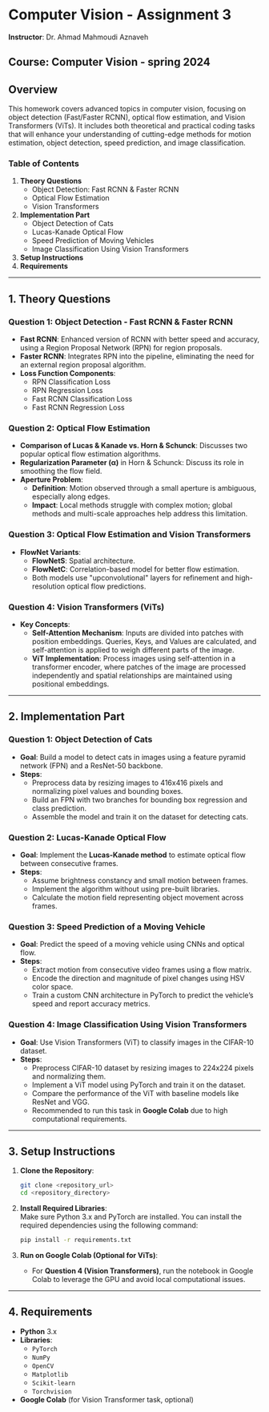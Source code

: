 # Computer Vision - Assignment 3 

**Instructor**: Dr. Ahmad Mahmoudi Aznaveh 

**Course**: Computer Vision - spring 2024  
---

## Overview
This homework covers advanced topics in computer vision, focusing on object detection (Fast/Faster RCNN), optical flow estimation, and Vision Transformers (ViTs). It includes both theoretical and practical coding tasks that will enhance your understanding of cutting-edge methods for motion estimation, object detection, speed prediction, and image classification.

### Table of Contents
1. **Theory Questions**
   - Object Detection: Fast RCNN & Faster RCNN
   - Optical Flow Estimation
   - Vision Transformers
2. **Implementation Part**
   - Object Detection of Cats
   - Lucas-Kanade Optical Flow
   - Speed Prediction of Moving Vehicles
   - Image Classification Using Vision Transformers
3. **Setup Instructions**
4. **Requirements**

---

## 1. Theory Questions

### Question 1: Object Detection - Fast RCNN & Faster RCNN
- **Fast RCNN**: Enhanced version of RCNN with better speed and accuracy, using a Region Proposal Network (RPN) for region proposals.
- **Faster RCNN**: Integrates RPN into the pipeline, eliminating the need for an external region proposal algorithm.
- **Loss Function Components**:
  - RPN Classification Loss
  - RPN Regression Loss
  - Fast RCNN Classification Loss
  - Fast RCNN Regression Loss

### Question 2: Optical Flow Estimation
- **Comparison of Lucas & Kanade vs. Horn & Schunck**: Discusses two popular optical flow estimation algorithms.
- **Regularization Parameter (α)** in Horn & Schunck: Discuss its role in smoothing the flow field.
- **Aperture Problem**:
  - **Definition**: Motion observed through a small aperture is ambiguous, especially along edges.
  - **Impact**: Local methods struggle with complex motion; global methods and multi-scale approaches help address this limitation.

### Question 3: Optical Flow Estimation and Vision Transformers
- **FlowNet Variants**:
  - **FlowNetS**: Spatial architecture.
  - **FlowNetC**: Correlation-based model for better flow estimation.
  - Both models use "upconvolutional" layers for refinement and high-resolution optical flow predictions.

### Question 4: Vision Transformers (ViTs)
- **Key Concepts**:
  - **Self-Attention Mechanism**: Inputs are divided into patches with position embeddings. Queries, Keys, and Values are calculated, and self-attention is applied to weigh different parts of the image.
  - **ViT Implementation**: Process images using self-attention in a transformer encoder, where patches of the image are processed independently and spatial relationships are maintained using positional embeddings.

---

## 2. Implementation Part

### Question 1: Object Detection of Cats
- **Goal**: Build a model to detect cats in images using a feature pyramid network (FPN) and a ResNet-50 backbone.
- **Steps**:
  - Preprocess data by resizing images to 416x416 pixels and normalizing pixel values and bounding boxes.
  - Build an FPN with two branches for bounding box regression and class prediction.
  - Assemble the model and train it on the dataset for detecting cats.

### Question 2: Lucas-Kanade Optical Flow
- **Goal**: Implement the **Lucas-Kanade method** to estimate optical flow between consecutive frames.
- **Steps**:
  - Assume brightness constancy and small motion between frames.
  - Implement the algorithm without using pre-built libraries.
  - Calculate the motion field representing object movement across frames.

### Question 3: Speed Prediction of a Moving Vehicle
- **Goal**: Predict the speed of a moving vehicle using CNNs and optical flow.
- **Steps**:
  - Extract motion from consecutive video frames using a flow matrix.
  - Encode the direction and magnitude of pixel changes using HSV color space.
  - Train a custom CNN architecture in PyTorch to predict the vehicle’s speed and report accuracy metrics.

### Question 4: Image Classification Using Vision Transformers
- **Goal**: Use Vision Transformers (ViT) to classify images in the CIFAR-10 dataset.
- **Steps**:
  - Preprocess CIFAR-10 dataset by resizing images to 224x224 pixels and normalizing them.
  - Implement a ViT model using PyTorch and train it on the dataset.
  - Compare the performance of the ViT with baseline models like ResNet and VGG.
  - Recommended to run this task in **Google Colab** due to high computational requirements.

---

## 3. Setup Instructions
1. **Clone the Repository**:  
   ```bash
   git clone <repository_url>
   cd <repository_directory>
   ```

2. **Install Required Libraries**:  
   Make sure Python 3.x and PyTorch are installed. You can install the required dependencies using the following command:
   ```bash
   pip install -r requirements.txt
   ```

3. **Run on Google Colab (Optional for ViTs)**:
   - For **Question 4 (Vision Transformers)**, run the notebook in Google Colab to leverage the GPU and avoid local computational issues.

---

## 4. Requirements
- **Python** 3.x
- **Libraries**:  
  - `PyTorch`
  - `NumPy`
  - `OpenCV`
  - `Matplotlib`
  - `Scikit-learn`
  - `Torchvision`
- **Google Colab** (for Vision Transformer task, optional)
